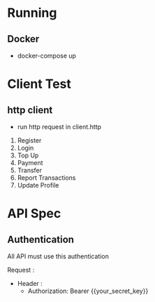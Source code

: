 # Running

## Docker

- docker-compose up

# Client Test

## http client

- run http request in client.http
1. Register
2. Login
3. Top Up
4. Payment
5. Transfer
6. Report Transactions
7. Update Profile

# API Spec

## Authentication

All API must use this authentication

Request :

- Header :
    - Authorization: Bearer {{your_secret_key}}


